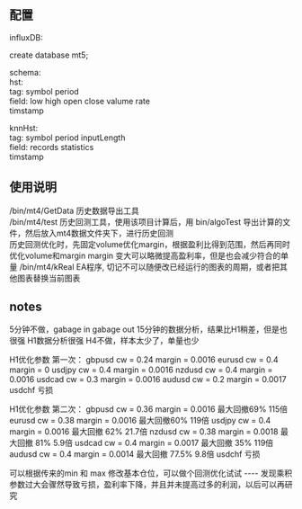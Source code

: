 ## 配置  
influxDB:   

create database mt5;  

schema:   
hst:  
tag: symbol period  
field: low high open close valume rate  
timstamp  

knnHst:  
tag: symbol period inputLength  
field: records statistics  
timstamp  

## 使用说明
/bin/mt4/GetData  历史数据导出工具  
/bin/mt4/test     历史回测工具，使用该项目计算后，用 bin/algoTest 导出计算的文件，然后放入mt4数据文件夹下，进行历史回测  
                    历史回测优化时，先固定volume优化margin，根据盈利比得到范围，然后再同时优化volume和margin
                    margin 变大可以略微提高盈利率，但是也会减少符合的单量
/bin/mt4/kReal    EA程序, 切记不可以随便改已经运行的图表的周期，或者把其他图表替换当前图表

## notes
5分钟不做，gabage in gabage out
15分钟的数据分析，结果比H1稍差，但是也很强
H1数据分析很强
H4不做，样本太少了，单量也少

H1优化参数 第一次：
gbpusd  cw = 0.24 margin = 0.0016
eurusd cw = 0.4 margin = 0
usdjpy cw = 0.4 margin = 0.0016 
nzdusd cw = 0.4 margin = 0.0016
usdcad cw = 0.3 margin = 0.0016
audusd cw = 0.2 margin = 0.0017
usdchf 亏损

H1优化参数 第二次：
gbpusd  cw = 0.36 margin = 0.0016  最大回撤69%  115倍
eurusd cw = 0.38  margin = 0.0016 最大回撤60% 119倍
usdjpy cw = 0.4 margin = 0.0016  最大回撤 62%  21.7倍
nzdusd cw = 0.38 margin = 0.0018 最大回撤 81%  5.9倍
usdcad cw = 0.4 margin = 0.0017 最大回撤 35%  119倍
audusd cw = 0.4 margin = 0.0014 最大回撤  77.5% 9.8倍
usdchf 亏损


可以根据传来的min 和 max 修改基本仓位，可以做个回测优化试试 ---- 发现乘积参数过大会骤然导致亏损，盈利率下降，并且并未提高过多的利润，以后可以再研究